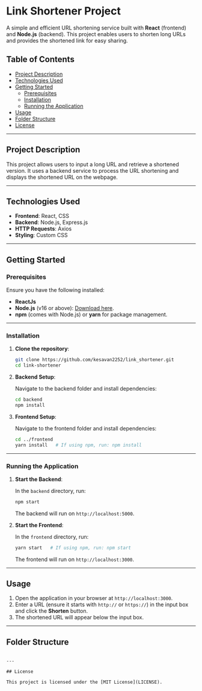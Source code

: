 # Link Shortener Project

A simple and efficient URL shortening service built with **React** (frontend) and **Node.js** (backend). This project enables users to shorten long URLs and provides the shortened link for easy sharing.

## Table of Contents
- [Project Description](#project-description)
- [Technologies Used](#technologies-used)
- [Getting Started](#getting-started)
  - [Prerequisites](#prerequisites)
  - [Installation](#installation)
  - [Running the Application](#running-the-application)
- [Usage](#usage)
- [Folder Structure](#folder-structure)
- [License](#license)

---

## Project Description

This project allows users to input a long URL and retrieve a shortened version. It uses a backend service to process the URL shortening and displays the shortened URL on the webpage.

---

## Technologies Used

- **Frontend**: React, CSS
- **Backend**: Node.js, Express.js
- **HTTP Requests**: Axios
- **Styling**: Custom CSS

---

## Getting Started

### Prerequisites

Ensure you have the following installed:
- **ReactJs** 
- **Node.js** (v16 or above): [Download here](https://nodejs.org/).
- **npm** (comes with Node.js) or **yarn** for package management.

---

### Installation

1. **Clone the repository**:

    ```bash
    git clone https://github.com/kesavan2252/link_shortener.git
    cd link-shortener
    ```

2. **Backend Setup**:

    Navigate to the backend folder and install dependencies:

    ```bash
    cd backend
    npm install
    ```

3. **Frontend Setup**:

    Navigate to the frontend folder and install dependencies:

    ```bash
    cd ../frontend
    yarn install   # If using npm, run: npm install
    ```

---

### Running the Application

1. **Start the Backend**:  

    In the `backend` directory, run:

    ```bash
    npm start
    ```

    The backend will run on `http://localhost:5000`.

2. **Start the Frontend**:  

    In the `frontend` directory, run:

    ```bash
    yarn start   # If using npm, run: npm start
    ```

    The frontend will run on `http://localhost:3000`.

---

## Usage

1. Open the application in your browser at `http://localhost:3000`.
2. Enter a URL (ensure it starts with `http://` or `https://`) in the input box and click the **Shorten** button.
3. The shortened URL will appear below the input box.

---

## Folder Structure

```

---

## License

This project is licensed under the [MIT License](LICENSE).

